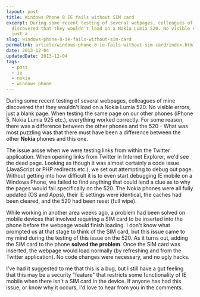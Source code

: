 ```yaml
---
layout: post
title: Windows Phone 8 IE fails without SIM card
excerpt: During some recent testing of several webpages, colleagues of mine
  discovered that they wouldn't load on a Nokia Lumia 520. No visible errors,
  just a ...
slug: windows-phone-8-ie-fails-without-sim-card
permalink: article/windows-phone-8-ie-fails-without-sim-card/index.html
date: 2013-12-04
updatedDate: 2013-12-04
tags:
  - post
  - ie
  - nokia
  - windows phone
---
```


During some recent testing of several webpages, colleagues of mine discovered that they wouldn't load on a Nokia Lumia 520. No visible errors, just a blank page. When testing the same page on our other phones (iPhone 5, Nokia Lumia 925 etc.), everything worked correctly. For some reason, there was a difference between the other phones and the 520 - What was most puzzling was that there must have been a difference between the other **Nokia** phones and this one.

The issue arose when we were testing links from within the Twitter application. When opening links from Twitter in Internet Explorer, we'd see the dead page. Looking as though it was almost certainly a code issue (JavaScript or PHP redirects etc.), we set out attempting to debug out page. Without getting into how difficult it is to even start debugging IE mobile on a Windows Phone, we failed to find anything that could lend a clue as to why the pages would fail specifically on the 520. The Nokia phones were all fully updated (OS and Apps), their IE settings were identical, the caches had been cleared, and the 520 had been reset (full wipe).

While working in another area weeks ago, a problem had been solved on mobile devices that involved requiring a SIM card to be inserted into the phone before the webpage would finish loading. I don't know what prompted us at that stage to think of the SIM card, but this issue came to my mind during the testing of this issue on the 520. As it turns out, adding the SIM card to the phone **solved the problem**. Once the SIM card was inserted, the webpage would load normally (by refreshing and from the Twitter application). No code changes were necessary, and no ugly hacks.

I've had it suggested to me that this is a bug, but I still have a gut feeling that this may be a security "feature" that restricts some functionality of IE mobile when there isn't a SIM card in the device. If anyone has had this issue, or know why it occurs, I'd love to hear from you in the comments.